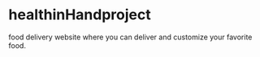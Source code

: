 # healthinHandproject
food delivery website where you can deliver and customize your favorite food.
